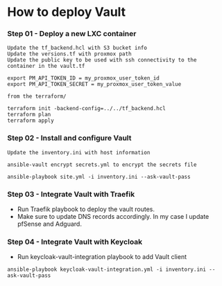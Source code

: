 # How to deploy Vault

### Step 01 - Deploy a new LXC container 
```
Update the tf_backend.hcl with S3 bucket info
Update the versions.tf with proxmox path
Update the public key to be used with ssh connectivity to the container in the vault.tf

export PM_API_TOKEN_ID = my_proxmox_user_token_id
export PM_API_TOKEN_SECRET = my_proxmox_user_token_value

from the terraform/

terraform init -backend-config=../../tf_backend.hcl
terraform plan
terraform apply

```
### Step 02 - Install and configure Vault

```
Update the inventory.ini with host information

ansible-vault encrypt secrets.yml to encrypt the secrets file

ansible-playbook site.yml -i inventory.ini --ask-vault-pass

```

### Step 03 - Integrate Vault with Traefik
- Run Traefik playbook to deploy the vault routes.
- Make sure to update DNS records accordingly. In my case I update pfSense and Adguard.

### Step 04 - Integrate Vault with Keycloak
- Run keycloak-vault-integration playbook to add Vault client
```
ansible-playbook keycloak-vault-integration.yml -i inventory.ini --ask-vault-pass
```